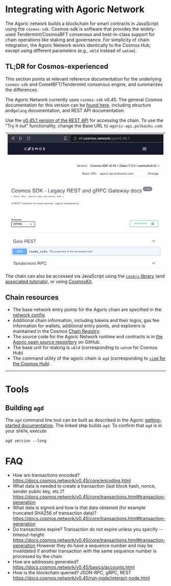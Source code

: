 # Integrating with Agoric Network

The Agoric network builds a blockchain for smart contracts in JavaScript using the `cosmos-sdk`. Cosmos-sdk is software that provides the widely-used Tendermint/CosmosBFT consensus and best-in-class support for chain operations like staking and governance. For simplicity of chain integration, the Agoric Network works identically to the Cosmos Hub, except using different parameters (e.g., `ubld` instead of `uatom`). 


## TL;DR for Cosmos-experienced

This section points at relevant reference documentation for the underlying `cosmos-sdk` and CometBFT/Tendermint consensus engine, and summarizes the differences.

The Agoric Network currently uses `cosmos-sdk` v0.45. The general Cosmos documentation for this version can be [found here](https://docs.cosmos.network/v0.45/), including structure and`golang` documentation, and REST API documentation. 

Use the [v0.45.1 version of the  REST API](https://v1.cosmos.network/rpc/v0.45.1) for accessing the chain. To use the "Try it out" functionality, change the Base URL to `agoric-api.polkachu.com`:


| ![Alt name of image](./assets/cosmos-api.png) |
|-|

The chain can also be accessed via JavaScript using the [`cosmjs` library](https://github.com/cosmos/cosmjs) (and [associated tutorials](https://tutorials.cosmos.network/tutorials/7-cosmjs/1-cosmjs-intro.html)), or using [CosmosKit](https://cosmoskit.com/).

## Chain resources

- The base network entry points for the Agoric chain are specified in the [network config](https://main.agoric.net/network-config). 
- Additional chain information, including tokens and their logos, gas fee information for wallets, additional entry points, and explorers is maintained in the Cosmos [Chain Registry](https://github.com/cosmos/chain-registry/tree/master/agoric).
- The source code for the Agoric Network runtime and contracts is in [the Agoric open source repository](https://github.com/Agoric/agoric-sdk) on GitHub. 
- The base unit for staking is `ubld` (corresponding to `uatom` for Cosmos Hub)
- The command utility of the agoric chain is `agd` (corresponding to [`simd` for the Cosmos Hub](https://docs.cosmos.network/v0.45/run-node/interact-node.html)). 
---
# Tools
## Building `agd`

The `agd` command line tool can be built as described in the Agoric [getting-started documentation](https://docs.agoric.com/guides/getting-started#build-the-cosmic-swingset-package). The linked step builds `agd`. To confirm that `agd` is in your `$PATH`, execute
```
agd version --long
```

# FAQ

- How are transactions encoded?
https://docs.cosmos.network/v0.45/core/encoding.html
- What data is needed to create a transaction (last block hash, nonce, sender public key, etc.)?
https://docs.cosmos.network/v0.45/core/transactions.html#transaction-generation
- What data is signed and how is that data obtained (for example truncated SHA256 of transaction data)?
https://docs.cosmos.network/v0.45/core/transactions.html#transaction-generation
- Do transactions expire?
Transaction do not expire unless you specify --timeout-height: https://docs.cosmos.network/v0.45/core/transactions.html#transaction-generation
However they do have a sequence number and may be invalidated if another transaction with the same sequence number is processed by the chain
- How are addresses generated?
https://docs.cosmos.network/v0.45/basics/accounts.html
- How is the blockchain queried?
JSON-RPC, gRPC, REST  https://docs.cosmos.network/v0.45/run-node/interact-node.html